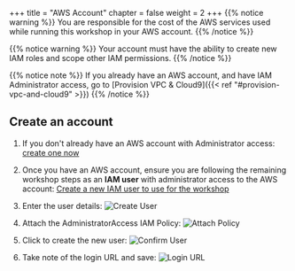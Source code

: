 +++
title = "AWS Account"
chapter = false
weight = 2
+++
{{% notice warning %}}
You are responsible for the cost of the AWS services used while running this workshop in your AWS account.
{{% /notice %}}

{{% notice warning %}}
Your account must have the ability to create new IAM roles and scope other IAM permissions.
{{% /notice %}}

{{% notice note %}}
If you already have an AWS account, and have IAM Administrator access, go to 
[Provision VPC & Cloud9]({{< ref "#provision-vpc-and-cloud9" >}})
{{% /notice %}}

## Create an account 

1. If you don't already have an AWS account with Administrator access: [create
one now](http://docs.aws.amazon.com/connect/latest/adminguide/gettingstarted.html#sign-up-for-aws)

2. Once you have an AWS account, ensure you are following the remaining workshop steps
as an **IAM user** with administrator access to the AWS account:
[Create a new IAM user to use for the workshop](https://console.aws.amazon.com/iam/home?region=us-east-1#/users$new)

3. Enter the user details:
![Create User](/images/getting_started/iam-1-create-user.png)

4. Attach the AdministratorAccess IAM Policy:
![Attach Policy](/images/getting_started/iam-2-attach-policy.png)

5. Click to create the new user:
![Confirm User](/images/getting_started/iam-3-create-user.png)

6. Take note of the login URL and save:
![Login URL](/images/getting_started/iam-4-save-url.png)

